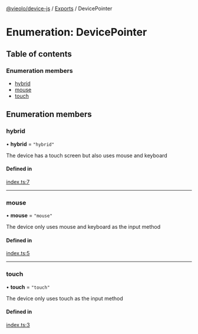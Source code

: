 [@vieolo/device-js](../README.md) / [Exports](../modules.md) / DevicePointer

# Enumeration: DevicePointer

## Table of contents

### Enumeration members

- [hybrid](DevicePointer.md#hybrid)
- [mouse](DevicePointer.md#mouse)
- [touch](DevicePointer.md#touch)

## Enumeration members

### hybrid

• **hybrid** = `"hybrid"`

The device has a touch screen but also uses mouse and keyboard

#### Defined in

[index.ts:7](https://github.com/Vieolo/device-js/blob/4b0f06e/src/index.ts#L7)

___

### mouse

• **mouse** = `"mouse"`

The device only uses mouse and keyboard as the input method

#### Defined in

[index.ts:5](https://github.com/Vieolo/device-js/blob/4b0f06e/src/index.ts#L5)

___

### touch

• **touch** = `"touch"`

The device only uses touch as the input method

#### Defined in

[index.ts:3](https://github.com/Vieolo/device-js/blob/4b0f06e/src/index.ts#L3)
